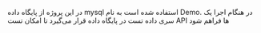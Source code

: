 در این پروژه از پایگاه داده mysql استفاده شده است به نام Demo.
در هنگام اجرا یک سری داده تست در پایگاه داده قرار می‌گیرد تا امکان تست API ها فراهم شود

